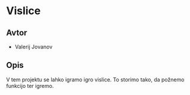 # Vislice
## Avtor

* Valerij Jovanov

## Opis

V tem projektu se lahko igramo igro vislice. To storimo tako, da požnemo funkcijo ter igremo.